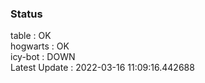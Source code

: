 ### Status


table : OK  
hogwarts : OK  
icy-bot : DOWN  
Latest Update : 2022-03-16 11:09:16.442688
